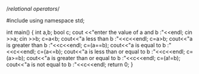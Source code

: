 /*relational operators*/

#include <iostream>
using namespace std;

int main()
{
    int a,b;
    bool c;
    cout <<"enter the value of a and b :"<<endl;
    cin >>a;
    cin >>b;
    c=a<b;
    cout<<"a less than b :"<<c<<endl;
    c=a>b;
    cout<<"a is greater than b :"<<c<<endl;
    c=(a==b);
    cout<<"a is equal to b :"<<c<<endl;
    c=(a<=b);
    cout<<"a is less than or equal to b :"<<c<<endl;
    c=(a>=b);
    cout<<"a is greater than or equal to b :"<<c<<endl;
    c=(a!=b);
    cout<<"a is not equal to b :"<<c<<endl;
    return 0;
}

